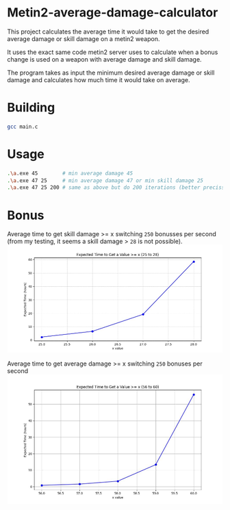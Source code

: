 # Metin2-average-damage-calculator
This project calculates the average time it would take to get the desired average damage or skill
damage on a metin2 weapon.

It uses the exact same code metin2 server uses to calculate when a bonus change is used on a weapon with
average damage and skill damage.

The program takes as input the minimum desired average damage or skill damage and calculates how much time
it would take on average.

# Building
```sh
gcc main.c
```

# Usage
```sh
.\a.exe 45        # min average damage 45
.\a.exe 47 25     # min average damage 47 or min skill damage 25
.\a.exe 47 25 200 # same as above but do 200 iterations (better precission on time but program will run longer)
```

# Bonus

Average time to get skill damage >= x switching `250` bonusses per second (from my testing, it seems a skill damage > `28` is not possible).
![image](skill_damage_plot.jpg)

Average time to get average damage >= x switching `250` bonuses per second
![image](average_damage_plot.jpg)